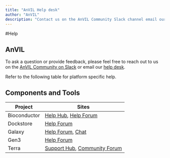 ```yaml
---
title: "AnVIL Help desk"
author: "AnVIL"
description: "Contact us on the AnVIL Community Slack channel email our help desk."
---
```


#Help

## AnVIL

To ask a question or provide feedback, please feel free to reach out to us on the
[AnVIL Community on Slack]( https://join.slack.com/t/anvil-community/shared_invite/zt-hsyfam1w-LXlCv~3vNLSfDj~qNd5uBg) or 
email our [help desk](mailto:help@lists.anvilproject.org). 

Refer to the following table for platform specific help.

## Components and Tools

| Project      | Sites                                     |    
|--------------|-------------------------------------------| 
| Bioconductor | [Help Hub](http://bioconductor.org/help/), [Help Forum](https://support.bioconductor.org/) |  
| Dockstore    | [Help Forum](https://discuss.dockstore.org/) |   
| Galaxy |  [Help Forum](https://help.galaxyproject.org/), [Chat](https://gitter.im/galaxyproject) |    
| Gen3 | [Help Forum](https://forums.gen3.org/) |    
| Terra | [Support Hub](https://support.terra.bio/hc/en-us), [Community Forum](https://support.terra.bio/hc/en-us/community/topics) |  

